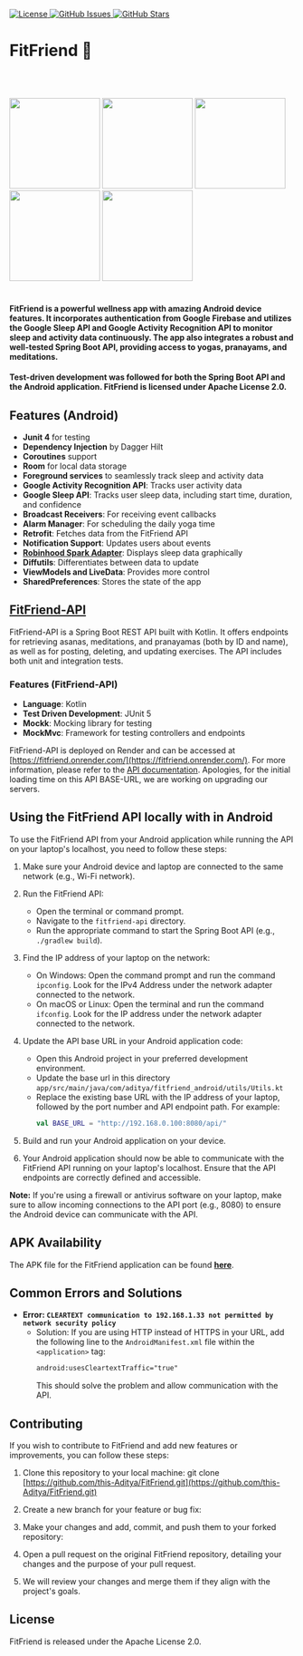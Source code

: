 
<p>
  <a href="https://github.com/this-Aditya/SleepTracker/blob/master/LICENSE">
    <img src="https://img.shields.io/badge/License-Apache_2.0-blue.svg" alt="License">
  </a>
  <a href="https://github.com/this-Aditya/SleepTracker/issues">
    <img src="https://img.shields.io/github/issues/this-Aditya/FitFriend.svg" alt="GitHub Issues">
  </a>
  <a href="https://github.com/this-Aditya/SleepTracker/stargazers">
    <img src="https://img.shields.io/github/stars/this-Aditya/FitFriend.svg" alt="GitHub Stars">
  </a>
</p>

# FitFriend 🌟
<br><br>

<img src = "https://github.com/this-Aditya/FitFriend/assets/98681758/70c322c2-9e3b-4091-a0d5-4db5e0367d22" width = "160px">
<img src = "https://github.com/this-Aditya/FitFriend/assets/98681758/90676ab7-f111-4803-91fa-f37955786897" width = "160px">
<img src = "https://github.com/this-Aditya/FitFriend/assets/98681758/fdfa7a87-3763-45be-8a35-c013c05b255f" width = "160px">
<img src = "https://github.com/this-Aditya/FitFriend/assets/98681758/0eee5e78-8951-4102-a231-65242e052c20" width = "160px">
<img src = "https://github.com/this-Aditya/FitFriend/assets/98681758/8e6a054b-2720-4173-a3b4-c830b11d3d77" width = "160px">
<br><br>

#### FitFriend is a powerful wellness app with amazing Android device features. It incorporates authentication from Google Firebase and utilizes the Google Sleep API and Google Activity Recognition API to monitor sleep and activity data continuously. The app also integrates a robust and well-tested Spring Boot API, providing access to yogas, pranayams, and meditations.

#### Test-driven development was followed for both the Spring Boot API and the Android application. FitFriend is licensed under Apache License 2.0.

## Features (Android)

- **Junit 4** for testing
- **Dependency Injection** by Dagger Hilt
- **Coroutines** support
- **Room** for local data storage
- **Foreground services** to seamlessly track sleep and activity data
- **Google Activity Recognition API**: Tracks user activity data
- **Google Sleep API**: Tracks user sleep data, including start time, duration, and confidence
- **Broadcast Receivers**: For receiving event callbacks
- **Alarm Manager**: For scheduling the daily yoga time
- **Retrofit**: Fetches data from the FitFriend API
- **Notification Support**: Updates users about events
- [**Robinhood Spark Adapter**](https://github.com/robinhood/spark): Displays sleep data graphically
- **Diffutils**: Differentiates between data to update
- **ViewModels and LiveData**: Provides more control
- **SharedPreferences**: Stores the state of the app

## [FitFriend-API](https://github.com/this-Aditya/FitFriend/tree/main/fitfriend-api)

FitFriend-API is a Spring Boot REST API built with Kotlin. It offers endpoints for retrieving asanas, meditations, and pranayamas (both by ID and name), as well as for posting, deleting, and updating exercises. The API includes both unit and integration tests.

### Features (FitFriend-API)

- **Language**: Kotlin
- **Test Driven Development**: JUnit 5
- **Mockk**: Mocking library for testing
- **MockMvc**: Framework for testing controllers and endpoints

FitFriend-API is deployed on Render and can be accessed at [https://fitfriend.onrender.com/](https://fitfriend.onrender.com/). For more information, please refer to the [API documentation](https://github.com/this-Aditya/FitFriend/blob/main/fitfriend-api/README.md). Apologies, for the initial loading time on this API BASE-URL, we are working on upgrading our servers.


## Using the FitFriend API locally with in Android

To use the FitFriend API from your Android application while running the API on your laptop's localhost, you need to follow these steps:

1. Make sure your Android device and laptop are connected to the same network (e.g., Wi-Fi network).

2. Run the FitFriend API:
   - Open the terminal or command prompt.
   - Navigate to the `fitfriend-api` directory.
   - Run the appropriate command to start the Spring Boot API (e.g., `./gradlew build`).

3. Find the IP address of your laptop on the network:
   - On Windows: Open the command prompt and run the command `ipconfig`. Look for the IPv4 Address under the network adapter connected to the network.
   - On macOS or Linux: Open the terminal and run the command `ifconfig`. Look for the IP address under the network adapter connected to the network.

4. Update the API base URL in your Android application code:
   - Open this Android project in your preferred development environment.
   - Update the base url in this directory `app/src/main/java/com/aditya/fitfriend_android/utils/Utils.kt`
   - Replace the existing base URL with the IP address of your laptop, followed by the port number and API endpoint path. For example:
     ```kotlin
     val BASE_URL = "http://192.168.0.100:8080/api/"
     ```

5. Build and run your Android application on your device.

6. Your Android application should now be able to communicate with the FitFriend API running on your laptop's localhost. Ensure that the API endpoints are correctly defined and accessible.

**Note:** If you're using a firewall or antivirus software on your laptop, make sure to allow incoming connections to the API port (e.g., 8080) to ensure the Android device can communicate with the API.

## APK Availability

The APK file for the FitFriend application can be found [**here**](https://github.com/this-Aditya/FitFriend/blob/main/data/app-debug.apk).

## Common Errors and Solutions

- **Error: `CLEARTEXT communication to 192.168.1.33 not permitted by network security policy`**
  - Solution: If you are using HTTP instead of HTTPS in your URL, add the following line to the `AndroidManifest.xml` file within the `<application>` tag:
    ```xml
    android:usesCleartextTraffic="true"
    ```
    This should solve the problem and allow communication with the API.

## Contributing

If you wish to contribute to FitFriend and add new features or improvements, you can follow these steps:

1. Clone this repository to your local machine: 
git clone [https://github.com/this-Aditya/FitFriend.git](https://github.com/this-Aditya/FitFriend.git)
 
2. Create a new branch for your feature or bug fix:

3. Make your changes and add, commit, and push them to your forked repository:

4. Open a pull request on the original FitFriend repository, detailing your changes and the purpose of your pull request. 

5. We will review your changes and merge them if they align with the project's goals.

## License

FitFriend is released under the Apache License 2.0.
